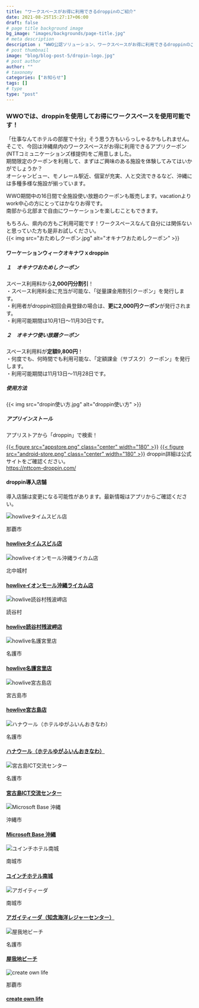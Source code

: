 ```yaml
---
title: "ワークスペースがお得に利用できるdroppinのご紹介"
date: 2021-08-25T15:27:17+06:00
draft: false
# page title background image
bg_image: "images/backgrounds/page-title.jpg"
# meta description
description : "WWO公認ソリューション、ワークスペースがお得に利用できるdroppinのご紹介。"
# post thumbnail
image: "blog/blog-post-5/dropin-logo.jpg"
# post author
author: ""
# taxonomy
categories: ["お知らせ"]
tags: []
# type
type: "post"
---
```


### WWOでは、droppinを使用してお得にワークスペースを使用可能です！
「仕事なんてホテルの部屋で十分」そう思う方もいらっしゃるかもしれません。  
そこで、今回は沖縄県内のワークスペースがお得に利用できるアプリクーポン(NTTコミュニケーションズ様提供)をご用意しました。  
期間限定のクーポンを利用して、まずはご興味のある施設を体験してみてはいかがでしょうか？  
オーシャンビュー、モノレール駅近、個室が充実、人と交流できるなど、沖縄には多種多様な施設が揃っています。  
  
WWO期間中の16日間で全施設使い放題のクーポンも販売します。vacationよりwork中心の方にとってはかなりお得です。  
南部から北部まで自由にワーケーションを楽しむこともできます。  
  
もちろん、県内の方もご利用可能です！ワークスペースなんて自分には関係ないと思っていた方も是非お試しください。  
{{< img src="おためしクーポン.jpg" alt="オキナワおためしクーポン" >}}
#### ワーケーションウィークオキナワｘdroppin
##### １　オキナワおためしクーポン
スペース利用料から**2,000円分割引**！  
・スペース利用料金に充当が可能な、「従量課金用割引クーポン」を発行します。  
・利用者がdroppin初回会員登録の場合は、**更に2,000円クーポン**が発行されます。  
・利用可能期間は10月1日～11月30日です。

##### ２　オキナワ使い放題クーポン
スペース利用料が**定額9,800円**！  
・何度でも、何時間でも利用可能な、「定額課金（サブスク）クーポン」を発行します。  
・利用可能期間は11月13日～11月28日です。

##### 使用方法
{{< img src="dropin使い方.jpg" alt="droppin使い方" >}}

##### アプリインストール
アプリストアから「droppin」で検索！

[{{< figure src="appstore.png" class="center" width="180" >}}](https://apps.apple.com/jp/app/id1530308628?mt=8)
[{{< figure src="android-store.png" class="center" width="180" >}}](https://play.google.com/store/apps/details?id=com.ntt.dropin&launch=true)
droppin詳細は公式サイトをご確認ください。  
https://nttcom-droppin.com/  
  
#### droppin導入店舗

<div class="row">
  <div class="col-12"><p>導入店舗は変更になる可能性があります。最新情報はアプリからご確認ください。</p></div>
  <div class="col-lg-4 col-sm-6">
    <div class="card">
      <div class="card-body">
        <div class="card-img position-relative">
            <img class="card-img-top rounded-0" src="howlive_timesbuilding.jpg" alt="howliveタイムスビル店">
        </div>
        <div class="card-body">
            <p><i class="ti-location-pin text-primary mr-2"></i>那覇市</p>
            <h4 class="card-title"><a href="https://howlive.jp/naha_timesbuilding">howliveタイムスビル店</a></h4>
        </div>
      </div>
    </div>
  </div>
  <div class="col-lg-4 col-sm-6">
    <div class="card">
      <div class="card-body">
        <div class="card-img position-relative">
            <img class="card-img-top rounded-0" src="howlive_rycom.jpg" alt="howliveイオンモール沖縄ライカム店">
        </div>
        <div class="card-body">
            <p><i class="ti-location-pin text-primary mr-2"></i>北中城村</p>
            <h4 class="card-title"><a href="https://howlive.jp/share-office/aeon_rycom">howliveイオンモール沖縄ライカム店</a></h4>
        </div>
      </div>
    </div>
  </div>
  <div class="col-lg-4 col-sm-6">
    <div class="card">
      <div class="card-body">
        <div class="card-img position-relative">
            <img class="card-img-top rounded-0" src="howlive_yomitan.jpg" alt="howlive読谷村残波岬店">
        </div>
        <div class="card-body">
            <p><i class="ti-location-pin text-primary mr-2"></i>読谷村</p>
            <h4 class="card-title"><a href="https://howlive.jp/share-office/yomitan_zampa">howlive読谷村残波岬店</a></h4>
        </div>
      </div>
    </div>
  </div>
  <div class="col-lg-4 col-sm-6">
    <div class="card">
      <div class="card-body">
        <div class="card-img position-relative">
            <img class="card-img-top rounded-0" src="howlive_nago.jpg" alt="howlive名護宮里店">
        </div>
        <div class="card-body">
            <p><i class="ti-location-pin text-primary mr-2"></i>名護市</p>
            <h4 class="card-title"><a href="https://howlive.jp/share-office/nago_miyazato">howlive名護宮里店</a></h4>
        </div>
      </div>
    </div>
  </div>
  <div class="col-lg-4 col-sm-6">
    <div class="card">
      <div class="card-body">
        <div class="card-img position-relative">
            <img class="card-img-top rounded-0" src="howlive_miyako.jpg" alt="howlive宮古島店">
        </div>
        <div class="card-body">
            <p><i class="ti-location-pin text-primary mr-2"></i>宮古島市</p>
            <h4 class="card-title"><a href="https://howlive.jp/share-office/nago_miyazato">howlive宮古島店</a></h4>
        </div>
      </div>
    </div>
  </div>
  <div class="col-lg-4 col-sm-6">
    <div class="card">
      <div class="card-body">
        <div class="card-img position-relative">
            <img class="card-img-top rounded-0" src="hanau-ru.jpg" alt="ハナウール（ホテルゆがふいんおきなわ）">
        </div>
        <div class="card-body">
            <p><i class="ti-location-pin text-primary mr-2"></i>名護市</p>
            <h4 class="card-title"><a href="https://www.yugaf.com/topics/detail.php?id=262">ハナウール（ホテルゆがふいんおきなわ）</a></h4>
        </div>
      </div>
    </div>
  </div>
  <div class="col-lg-4 col-sm-6">
    <div class="card">
      <div class="card-body">
        <div class="card-img position-relative">
            <img class="card-img-top rounded-0" src="miyakojima-ict.jpg" alt="宮古島ICT交流センター">
        </div>
        <div class="card-body">
            <p><i class="ti-location-pin text-primary mr-2"></i>名護市</p>
            <h4 class="card-title"><a href="https://iic-miyakojima.jimdofree.com/">宮古島ICT交流センター</a></h4>
        </div>
      </div>
    </div>
  </div>
  <div class="col-lg-4 col-sm-6">
    <div class="card">
      <div class="card-body">
        <div class="card-img position-relative">
            <img class="card-img-top rounded-0" src="microsoft-base.jpg" alt="Microsoft Base 沖縄">
        </div>
        <div class="card-body">
            <p><i class="ti-location-pin text-primary mr-2"></i>沖縄市</p>
            <h4 class="card-title"><a href="https://www.microsoft.com/ja-jp/events/azurebase/places/okinawa/">Microsoft Base 沖縄</a></h4>
        </div>
      </div>
    </div>
  </div>
  <div class="col-lg-4 col-sm-6">
    <div class="card">
      <div class="card-body">
        <div class="card-img position-relative">
            <img class="card-img-top rounded-0" src="yuinchi.jpg" alt="ユインチホテル南城">
        </div>
        <div class="card-body">
            <p><i class="ti-location-pin text-primary mr-2"></i>南城市</p>
            <h4 class="card-title"><a href="https://www.yuinchi.jp/lounge/">ユインチホテル南城</a></h4>
        </div>
      </div>
    </div>
  </div>
  <div class="col-lg-4 col-sm-6">
    <div class="card">
      <div class="card-body">
        <div class="card-img position-relative">
            <img class="card-img-top rounded-0" src="agaitida.jpg" alt="アガイティーダ">
        </div>
        <div class="card-body">
            <p><i class="ti-location-pin text-primary mr-2"></i>南城市</p>
            <h4 class="card-title"><a href="https://www.chinenmarine.co.jp/">アガイティーダ（知念海洋レジャーセンター）</a></h4>
        </div>
      </div>
    </div>
  </div>
  <div class="col-lg-4 col-sm-6">
    <div class="card">
      <div class="card-body">
        <div class="card-img position-relative">
            <img class="card-img-top rounded-0" src="yagaji.jpg" alt="屋我地ビーチ">
        </div>
        <div class="card-body">
            <p><i class="ti-location-pin text-primary mr-2"></i>名護市</p>
            <h4 class="card-title"><a href="http://yagaji-beach.com/">屋我地ビーチ</a></h4>
        </div>
      </div>
    </div>
  </div>
  <div class="col-lg-4 col-sm-6">
    <div class="card">
      <div class="card-body">
        <div class="card-img position-relative">
            <img class="card-img-top rounded-0" src="col.jpg" alt="create own life">
        </div>
        <div class="card-body">
            <p><i class="ti-location-pin text-primary mr-2"></i>那覇市</p>
            <h4 class="card-title"><a href="https://create-own-life.com/">create own life</a></h4>
        </div>
      </div>
    </div>
  </div>
</div>
